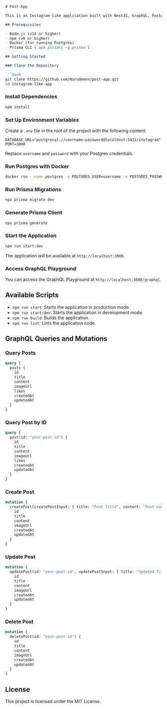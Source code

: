 ```markdown
# Post-App

This is an Instagram-like application built with NestJS, GraphQL, Postgres, and Prisma. The app supports CRUD operations for posts with features similar to Instagram at a basic level.

## Prerequisites

- Node.js (v14 or higher)
- npm (v6 or higher)
- Docker (for running Postgres)
- Prisma CLI (`npm install -g prisma`)

## Getting Started

### Clone the Repository

```bash
git clone https://github.com/Nurudeeen/post-app.git
cd instagram-like-app
```

### Install Dependencies

```bash
npm install
```

### Set Up Environment Variables

Create a `.env` file in the root of the project with the following content:

```plaintext
DATABASE_URL="postgresql://username:password@localhost:5432/instagram"
PORT=3000
```

Replace `username` and `password` with your Postgres credentials.

### Run Postgres with Docker

```bash
docker run --name postgres -e POSTGRES_USER=username -e POSTGRES_PASSWORD=password -e POSTGRES_DB=instagram -p 5432:5432 -d postgres
```

### Run Prisma Migrations

```bash
npx prisma migrate dev
```

### Generate Prisma Client

```bash
npx prisma generate
```

### Start the Application

```bash
npm run start:dev
```

The application will be available at `http://localhost:3000`.

### Access GraphQL Playground

You can access the GraphQL Playground at `http://localhost:3000/graphql`.

## Available Scripts

- `npm run start`: Starts the application in production mode.
- `npm run start:dev`: Starts the application in development mode.
- `npm run build`: Builds the application.
- `npm run lint`: Lints the application code.

## GraphQL Queries and Mutations

### Query Posts

```graphql
query {
  posts {
    id
    title
    content
    imageUrl
    likes
    createdAt
    updatedAt
  }
}
```

### Query Post by ID

```graphql
query {
  post(id: "your-post-id") {
    id
    title
    content
    imageUrl
    likes
    createdAt
    updatedAt
  }
}
```

### Create Post

```graphql
mutation {
  createPost(createPostInput: { title: "Post Title", content: "Post content", imageUrl: "http://example.com/image.jpg" }) {
    id
    title
    content
    imageUrl
    createdAt
    updatedAt
  }
}
```

### Update Post

```graphql
mutation {
  updatePost(id: "your-post-id", updatePostInput: { title: "Updated Title", content: "Updated content" }) {
    id
    title
    content
    imageUrl
    createdAt
    updatedAt
  }
}
```

### Delete Post

```graphql
mutation {
  deletePost(id: "your-post-id") {
    id
    title
    content
    imageUrl
    createdAt
    updatedAt
  }
}
```

## License

This project is licensed under the MIT License.
```